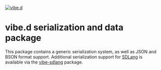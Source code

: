 [![vibe.d](https://vibed.org/images/title-new.png)](https://vibed.org)

vibe.d serialization and data package
=====================================

This package contains a generic serialization system, as well as JSON and BSON format support. Additional serialization support for [SDLang](https://sdlang.org/) is available via the [vibe-sdlang](https://github.com/vibe-d/vibe-sdl) package.

